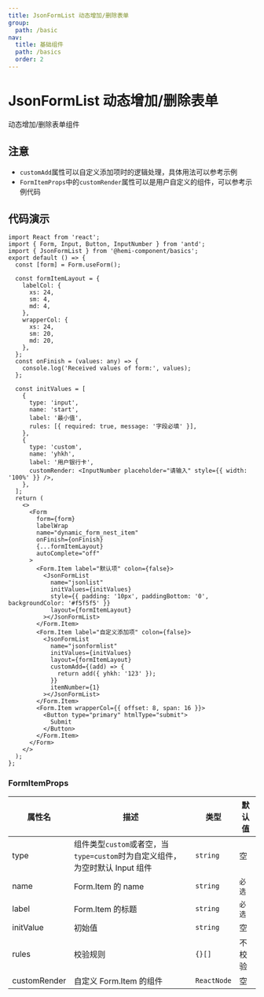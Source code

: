 ```yaml
---
title: JsonFormList 动态增加/删除表单
group:
  path: /basic
nav:
  title: 基础组件
  path: /basics
  order: 2
---
```


# JsonFormList 动态增加/删除表单

动态增加/删除表单组件

## 注意

- `customAdd`属性可以自定义添加项时的逻辑处理，具体用法可以参考示例
- `FormItemProps`中的`customRender`属性可以是用户自定义的组件，可以参考示例代码

## 代码演示

```tsx
import React from 'react';
import { Form, Input, Button, InputNumber } from 'antd';
import { JsonFormList } from '@hemi-component/basics';
export default () => {
  const [form] = Form.useForm();

  const formItemLayout = {
    labelCol: {
      xs: 24,
      sm: 4,
      md: 4,
    },
    wrapperCol: {
      xs: 24,
      sm: 20,
      md: 20,
    },
  };
  const onFinish = (values: any) => {
    console.log('Received values of form:', values);
  };

  const initValues = [
    {
      type: 'input',
      name: 'start',
      label: '最小值',
      rules: [{ required: true, message: '字段必填' }],
    },
    {
      type: 'custom',
      name: 'yhkh',
      label: '用户银行卡',
      customRender: <InputNumber placeholder="请输入" style={{ width: '100%' }} />,
    },
  ];
  return (
    <>
      <Form
        form={form}
        labelWrap
        name="dynamic_form_nest_item"
        onFinish={onFinish}
        {...formItemLayout}
        autoComplete="off"
      >
        <Form.Item label="默认项" colon={false}>
          <JsonFormList
            name="jsonlist"
            initValues={initValues}
            style={{ padding: '10px', paddingBottom: '0', backgroundColor: '#f5f5f5' }}
            layout={formItemLayout}
          ></JsonFormList>
        </Form.Item>
        <Form.Item label="自定义添加项" colon={false}>
          <JsonFormList
            name="jsonformlist"
            initValues={initValues}
            layout={formItemLayout}
            customAdd={(add) => {
              return add({ yhkh: '123' });
            }}
            itemNumber={1}
          ></JsonFormList>
        </Form.Item>
        <Form.Item wrapperCol={{ offset: 8, span: 16 }}>
          <Button type="primary" htmlType="submit">
            Submit
          </Button>
        </Form.Item>
      </Form>
    </>
  );
};
```

<API src="./index.tsx"></API>

### FormItemProps

| 属性名 | 描述 | 类型 | 默认值 |
| --- | --- | --- | --- |
| type | 组件类型`custom`或者空，当`type=custom`时为自定义组件，为空时默认 Input 组件 | `string` | 空 |
| name | Form.Item 的 name | `string` | `必选` |
| label | Form.Item 的标题 | `string` | `必选` |
| initValue | 初始值 | `string` | 空 |
| rules | 校验规则 | `{}[]` | 不校验 |
| customRender | 自定义 Form.Item 的组件 | `ReactNode` | 空 |
